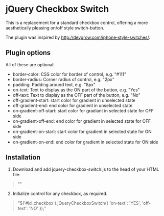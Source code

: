 # jQuery Checkbox Switch

This is a replacement for a standard checkbox control, offering a more aesthetically pleasing on/off style switch-button.

The plugin was inspired by http://devgrow.com/iphone-style-switches/.

## Plugin options

All of these are optional.

* border-color: CSS color for border of control, e.g. "#111"
* border-radius: Corner radius of control, e.g. "2px"
* padding: Padding around text, e.g. "8px"
* on-text: Text to display as the ON part of the button, e.g. "Yes"
* off-text: Text to display as the OFF part of the button, e.g. "No"
* off-gradient-start: start color for gradient in unselected state
* off-gradient-end: end color for gradient in unselected state
* on-gradient-off-start: start color for gradiant in selected state for OFF side
* on-gradient-off-end: end color for gradient in selected state for OFF side
* on-gradient-on-start: start color for gradient in selected state for ON side
* on-gradient-on-end: end color for gradient in selected state for ON side

## Installation

1. Download and add jquery-checkbox-switch.js to the head of your HTML file:

> "<script src="/path/to/jquery-checkbox-switch.js"></script>"

2. Initialize control for any checkbox, as required.

> "$('#id_checkbox').jQueryCheckboxSwitch({
    'on-text': 'YES',
    'off-text': 'NO'
});"
